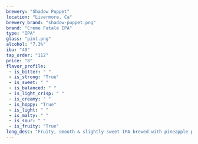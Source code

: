 ```yaml
---
brewery: "Shadow Puppet"
location: "Livermore, Ca"
brewery_brand: "shadow-puppet.png"
brand: "Creme Fatale IPA"
type: "IPA"
glass: "pint.png"
alcohol: "7.3%"
ibu: "49"
tap_order: "112"
price: "8"
flavor_profile:
 - is_bitter: " "
 - is_strong: "True"
 - is_sweet: " "
 - is_balanced: " "
 - is_light_crisp: " "
 - is_creamy: " "
 - is_hoppy: "True"
 - is_light: " "
 - is_malty: " "
 - is_sour: " "
 - is_fruity: "True"
long_desc: "Fruity, smooth & slightly sweet IPA brewed with pineapple puree, Azacca, Idaho 7, Idaho Gem, and a touch of lactose."
---
```

